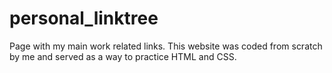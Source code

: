 # personal_linktree
Page with my main work related links. This website was coded from scratch by me and served as a way to practice HTML and CSS.
